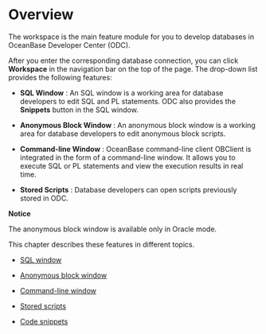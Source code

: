 Overview 
=============================

The workspace is the main feature module for you to develop databases in OceanBase Developer Center (ODC). 

After you enter the corresponding database connection, you can click **Workspace** in the navigation bar on the top of the page. The drop-down list provides the following features:

* **SQL Window** : An SQL window is a working area for database developers to edit SQL and PL statements. ODC also provides the **Snippets** button in the SQL window.

  

* **Anonymous Block Window** : An anonymous block window is a working area for database developers to edit anonymous block scripts.

  

* **Command-line Window** : OceanBase command-line client OBClient is integrated in the form of a command-line window. It allows you to execute SQL or PL statements and view the execution results in real time.

  

* **Stored Scripts** : Database developers can open scripts previously stored in ODC.

  



**Notice**



The anonymous block window is available only in Oracle mode.

This chapter describes these features in different topics.

* [SQL window](../4.client-odc-use-workspace/2.client-odc-sql-window.md)

  

* [Anonymous block window](../4.client-odc-use-workspace/3.client-odc-anonymous-block-window.md)

  

* [Command-line window](../4.client-odc-use-workspace/4.client-odc-command-line-window.md)

  

* [Stored scripts](../4.client-odc-use-workspace/5.client-odc-stored-scripts.md)

  

* [Code snippets](../4.client-odc-use-workspace/6.client-odc-snippet.md)

